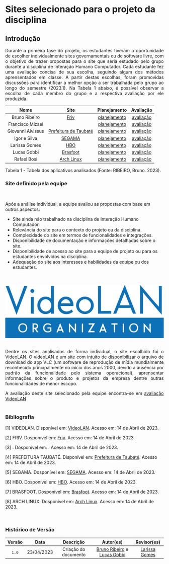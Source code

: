 # Sites selecionado para o projeto da disciplina

## Introdução

<div style="text-align: justify;"> <p> Durante a primeira fase do projeto, os estudantes tiveram a oportunidade de escolher individualmente sites governamentais ou de software livre, com o objetivo de trazer propostas para o site que seria estudado pelo grupo durante a disciplina de Interação Humano Computador. Cada estudante fez uma avaliação concisa de sua escolha, seguindo algum dos métodos aprensentados em classe. A partir destas escolhas, foram promovidas discussões para identificar a melhor opção a ser trabalhada pelo grupo ao longo do semestre (2023.1). Na Tabela 1 abaixo, é possível observar a escolha de cada membro do grupo e a respectiva avaliação por ele produzida. </p> </div>

| Nome              | Site                                               | Planejamento     | Avaliação      |
| :-------------:   | :------------------------------------------------: | :--------------: | :----------:   |
| Bruno Ribeiro     | [Friv](https://friv.com) | [planejamento](avaliacoes/planavaliacaoFRIV.pdf) |  [avaliação](avaliacoes/avaliacaoFRIV.pdf)  |
| Francisco Mizael  | []() | [planejamento]() | [avaliação]()  |
| Giovanni Alvissus | [Prefeitura de Taubaté](https://taubate.sp.gov.br) | [planejamento](avaliacoes/planavaliacaoTAUBATE.pdf) | [avaliação](avaliacoes/avaliacaoTAUBATE.pdf)  | 
| Igor e Silva      | [SEGAMA](https://segama.com.br) | [planejamento](avaliacoes/planavaliacaoSEGAMA.pdf) | [avaliação](avaliacoes/avaliacaoSEGAMA.pdf) |
| Larissa Gomes     | [HBO](https://hbo.com) | [planejamento](avaliacoes/planavaliacaoHBO.pdf) | [avaliação](avaliacoes/avaliacaoHBO.pdf) |
| Lucas Gobbi       | [Brasfoot](https://www.brasfoot.com/) | [planejamento](avaliacoes/planavaliacaoBRASFOOT.pdf)| [avaliação](avaliacoes/avaliacaoBRASFOOT.pdf) |
| Rafael Bosi       | [Arch Linux](https://archlinux.org) | [planejamento](avaliacoes/planavaliacaoARCHLINUX.pdf) | [avaliação](avaliacoes/avaliacaoARCHLINUX.pdf) |

<div><p>Tabela 1 - Tabela dos aplicativos analisados (Fonte: RIBEIRO, Bruno. 2023).</p></div>

<div style="text-align: center">

</div>

### Site definido pela equipe

<br/>

Após a análise individual, a equipe avaliou as propostas com base em outros aspectos:

- Site ainda não trabalhado na disciplina de Interação Humano Computador.
- Relevância do site para o contexto do projeto ou da disciplina.
- Complexidade do site em termos de funcionalidades e integrações.
- Disponibilidade de documentação e informações detalhadas sobre o site.
- Disponibilidade de acesso ao site para a equipe de projeto ou para os estudantes envolvidos na disciplina.
- Adequação do site aos interesses e habilidades da equipe ou dos estudantes.

<br/>

<br/>

<img src="img/videoLAN-icon.png" alt="VideoLAN">

<br/>

<br/>

<div style="text-align: justify;">

Dentre os sites analisados de forma individual, o site escolhido foi o <a href="https://videolan.org" target="_blank">VideoLAN</a>. O videoLAN é um site com intuito de disponibilizar o arquivo de download do app VLC (um software de reprodução de mídia mundialmente reconhecido principalmente no início dos anos 2000, devido a ausência por padrão da funcionalidade pelo sistema operacional), aprensentar informações sobre o produto e projetos da empresa dentre outras funcionalidades de menor escopo.

</div>

<div style="text-align : justify;">
A avaliação deste site selecionado pela equipe encontra-se em <a href="avaliacoes/avaliacaoVLC.md" target="_blank">avaliação VideoLAN</a>
</div>

<br/>

### Bibliografia

[1] VIDEOLAN. Disponível em: [VideoLAN](https://videolan.org). Acesso em: 14 de Abril de 2023.

[2] FRIV. Dosponível em: [Friv](https://friv.com/). Acesso em: 14 de Abril de 2023.

[3] . Dosponível em: [](). Acesso em: 14 de Abril de 2023.

[4] PREFEITURA TAUBATÉ. Disponível em: [Prefeitura de Taubaté](https://taubate.sp.gov.br/). Acesso em: 14 de Abril de 2023.

[5] SEGAMA. Dosponível em: [SEGAMA](https://segama.com.br). Acesso em: 14 de Abril de 2023.

[6] HBO. Dosponível em: [HBO](https://hbo.com). Acesso em: 14 de Abril de 2023.

[7] BRASFOOT. Dosponível em: [Brasfoot](https://brasfoot.com). Acesso em: 14 de Abril de 2023.

[8] ARCH LINUX. Dosponível em: [Arch Linux](https://archlinux.org). Acesso em: 14 de Abril de 2023.

<br/>

### Histórico de Versão

| Versão | Data       | Descrição            | Autor(es)         | Revisor(es)  |
| :------: | :----------: | :--------------------: | :-------------: | :----------: |
| `1.0`  | 23/04/2023 | Criação do documento | [Bruno Ribeiro](https://github.com/BrunoRiibeiro) e [Lucas Gobbi](https://github.com/LucasBergholz) | [Larissa Gomes](https://github.com/larigs) |
